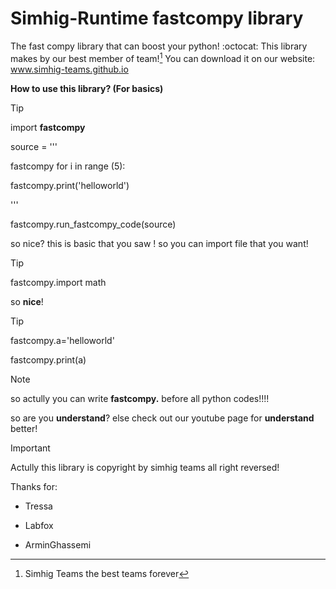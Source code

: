 # Simhig-Runtime fastcompy library
The fast compy library that can boost your python! :octocat:
This library makes by our best member of team![^1]
You can download it on our website:
www.simhig-teams.github.io

**How to use this library? (For basics)**
> [!TIP]
>
> import **fastcompy**
> 
>source = '''
> 
>fastcompy for i in range (5):
> 
>    fastcompy.print('helloworld')
> 
>'''
> 
>fastcompy.run_fastcompy_code(source)
>
so nice? this is basic that you saw ! so you can import file that you want!

> [!TIP]
> fastcompy.import math
>
so **nice**!

> [!TIP]
> fastcompy.a='helloworld'
>
> fastcompy.print(a)

> [!NOTE]
> so actully you can write **fastcompy.** before all python codes!!!!

so are you **understand**? else check out our youtube page for **understand** better!

> [!IMPORTANT]
> Actully this library is copyright by simhig teams all right reversed!

[^1]: Simhig Teams the best teams forever

Thanks for:
- Tressa
* Labfox
+ ArminGhassemi
